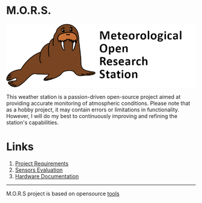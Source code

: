 # M.O.R.S.
![M.O.R.S.](doc/Logo/Logo_GitHub.png)


This weather station is a passion-driven open-source project aimed at providing accurate monitoring of atmospheric conditions. Please note that as a hobby project, it may contain errors or limitations in functionality. However, I will do my best to continuously improving and refining the station's capabilities.

# Links
1. [Project Requirements](doc/Requirements.md)
2. [Sensors Evaluation](doc/Sensors.md)
3. [Hardware Documentation](doc/Hardware.md)

______________________________________________________
M.O.R.S project is based on opensource [tools](doc/Tools.md)